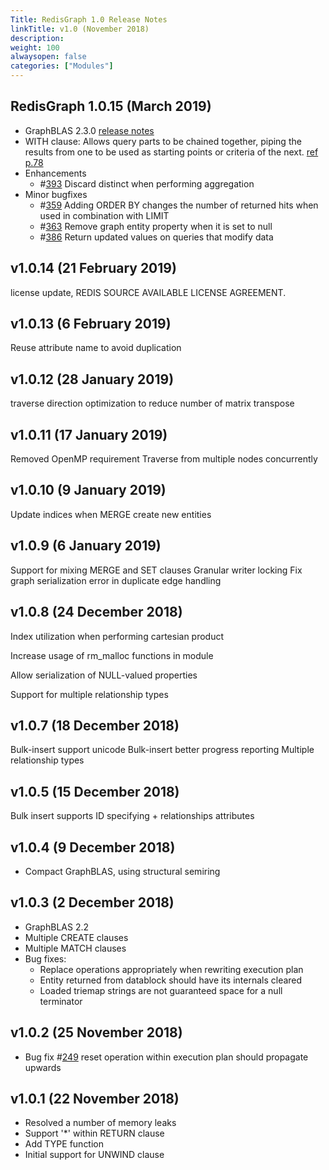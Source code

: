 ```yaml
---
Title: RedisGraph 1.0 Release Notes
linkTitle: v1.0 (November 2018)
description:
weight: 100
alwaysopen: false
categories: ["Modules"]
---
```

## RedisGraph 1.0.15 (March 2019)

- GraphBLAS 2.3.0 [release notes](https://github.com/RedisLabsModules/RedisGraph/pull/390#issuecomment-470620353)
- WITH clause: Allows query parts to be chained together, piping the results from one to be used as starting points or criteria of the next. [ref p.78](https://s3.amazonaws.com/artifacts.opencypher.org/openCypher9.pdf)
- Enhancements
    - #[393](https://github.com/RedisGraph/RedisGraph/issues/393) Discard distinct when performing aggregation
- Minor bugfixes
    - #[359](https://github.com/RedisGraph/RedisGraph/issues/359) Adding ORDER BY changes the number of returned hits when used in combination with LIMIT
    - #[363](https://github.com/RedisGraph/RedisGraph/issues/363) Remove graph entity property when it is set to null
    - #[386](https://github.com/RedisGraph/RedisGraph/issues/386) Return updated values on queries that modify data

## v1.0.14 (21 February 2019)

license update, REDIS SOURCE AVAILABLE LICENSE AGREEMENT.

## v1.0.13 (6 February 2019)

Reuse attribute name to avoid duplication

## v1.0.12 (28 January 2019)

traverse direction optimization to reduce number of matrix transpose

## v1.0.11 (17 January 2019)

Removed OpenMP requirement
Traverse from multiple nodes concurrently

## v1.0.10 (9 January 2019)

Update indices when MERGE create new entities

## v1.0.9 (6 January 2019)

Support for mixing MERGE and SET clauses
Granular writer locking
Fix graph serialization error in duplicate edge handling

## v1.0.8 (24 December 2018)

Index utilization when performing cartesian product

Increase usage of rm_malloc functions in module

Allow serialization of NULL-valued properties

Support for multiple relationship types

## v1.0.7 (18 December 2018)

Bulk-insert support unicode
Bulk-insert better progress reporting
Multiple relationship types

## v1.0.5 (15 December 2018)

Bulk insert supports ID specifying + relationships attributes

## v1.0.4 (9 December 2018)

- Compact GraphBLAS, using structural semiring

## v1.0.3 (2 December 2018)

- GraphBLAS 2.2
- Multiple CREATE clauses
- Multiple MATCH clauses
- Bug fixes:
    - Replace operations appropriately when rewriting execution plan
    - Entity returned from datablock should have its internals cleared
    - Loaded triemap strings are not guaranteed space for a null terminator

## v1.0.2 (25 November 2018)

- Bug fix #[249](https://github.com/RedisGraph/RedisGraph/issues/249) reset operation within execution plan should propagate upwards

## v1.0.1 (22 November 2018)

- Resolved a number of memory leaks
- Support '*' within RETURN clause
- Add TYPE function
- Initial support for UNWIND clause
